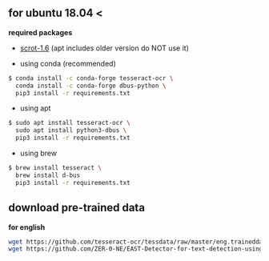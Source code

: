 ## for ubuntu 18.04 <

**required packages**
- [scrot-1.6](https://github.com/resurrecting-open-source-projects/scrot) (apt includes older version do NOT use it)





- using conda (recommended)
```sh
$ conda install -c conda-forge tesseract-ocr \
  conda install -c conda-forge dbus-python \
  pip3 install -r requirements.txt
```

- using apt
```sh
$ sudo apt install tesseract-ocr \
  sudo apt install python3-dbus \
  pip3 install -r requirements.txt
```

- using brew
```sh
$ brew install tesseract \
  brew install d-bus
  pip3 install -r requirements.txt
```

## download pre-trained data
**for english**
```sh
wget https://github.com/tesseract-ocr/tessdata/raw/master/eng.traineddata
wget https://github.com/ZER-0-NE/EAST-Detector-for-text-detection-using-OpenCV/raw/master/frozen_east_text_detection.pb
```





